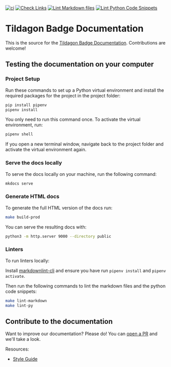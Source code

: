 [![ci](https://github.com/emfcamp/badge-2024-documentation/actions/workflows/ci.yml/badge.svg)](https://github.com/emfcamp/badge-2024-documentation/actions/workflows/ci.yml)
[![Check Links](https://github.com/emfcamp/badge-2024-documentation/actions/workflows/check_links.yml/badge.svg)](https://github.com/emfcamp/badge-2024-documentation/actions/workflows/check_links.yml)
[![Lint Markdown files](https://github.com/emfcamp/badge-2024-documentation/actions/workflows/markdown-lint.yml/badge.svg)](https://github.com/emfcamp/badge-2024-documentation/actions/workflows/markdown-lint.yml)
[![Lint Python Code Snippets](https://github.com/emfcamp/badge-2024-documentation/actions/workflows/python-lint.yml/badge.svg)](https://github.com/emfcamp/badge-2024-documentation/actions/workflows/python-lint.yml)

# Tildagon Badge Documentation

This is the source for the [Tildagon Badge Documentation](https://tildagon.badge.emfcamp.org/).
Contributions are welcome!

## Testing the documentation on your computer

### Project Setup

Run these commands to set up a Python virtual environment and install the required packages for the project in the project folder:

```sh
pip install pipenv
pipenv install
```

You only need to run this command once.
To activate the virtual environment, run:

```sh
pipenv shell
```

If you open a new terminal window, navigate back to the project folder and activate the virtual environment again.

### Serve the docs locally

To serve the docs locally on your machine, run the following command:

```sh
mkdocs serve
```

### Generate HTML docs

To generate the full HTML version of the docs run:

```sh
make build-prod
```

You can serve the resulting docs with:

```sh
python3 -m http.server 9000 --directory public
```

### Linters

To run linters locally:

Install [markdownlint-cli](https://github.com/igorshubovych/markdownlint-cli) and ensure you have run `pipenv install` and `pipenv activate`.

Then run the following commands to lint the markdown files and the python code snippets:

```sh
make lint-markdown
make lint-py
```

## Contribute to the documentation

Want to improve our documentation? Please do! You can [open a PR](https://docs.github.com/en/desktop/working-with-your-remote-repository-on-github-or-github-enterprise/creating-an-issue-or-pull-request-from-github-desktop) and we'll take a look.

Resources:

- [Style Guide](https://www.emfcamp.org/about/branding)
